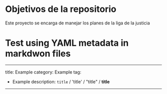 # Objetivos de la repositorio

Este proyecto se encarga de manejar los planes de la liga de la justicia

# Test using YAML metadata in markdwon files

---
title: Example
category: Example
tag:
  - Example
description: `title` / 'title' / "title" / **title**
---


